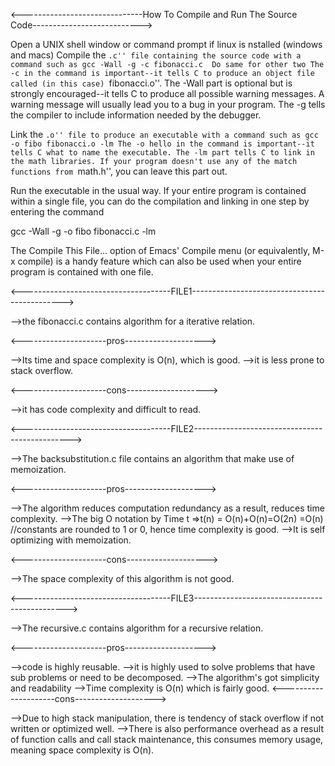 <------------------------------How To Compile and Run The Source Code--------------------------->

Open a UNIX shell window or command prompt if linux is nstalled (windows and macs)
Compile the ``.c'' file containing the source code with a command such as
gcc -Wall -g -c fibonacci.c 
Do same for other two
The -c in the command is important--it tells C to produce an object file called (in this case) ``fibonacci.o''. The -Wall part is optional but is strongly encouraged--it tells C to produce all possible warning messages. A warning message will usually lead you to a bug in your program. The -g tells the compiler to include information needed by the debugger.

Link the ``.o'' file to produce an executable with a command such as
gcc -o fibo fibonacci.o -lm
The -o hello in the command is important--it tells C what to name the executable. The -lm part tells C to link in the math libraries. If your program doesn't use any of the match functions from ``math.h'', you can leave this part out.

Run the executable in the usual way.
If your entire program is contained within a single file, you can do the compilation and linking in one step by entering the command

gcc -Wall -g -o fibo fibonacci.c -lm

The Compile This File... option of Emacs' Compile menu (or equivalently, M-x compile) is a handy feature which can also be used when your entire program is contained with one file. 

<-------------------------------------FILE1---------------------------------------------->

-->the fibonacci.c contains algorithm for a iterative relation.

<---------------------pros-------------------->

-->Its time and space complexity is O(n), which is good. 
-->it is less prone to stack overflow.

<---------------------cons-------------------->

-->it has code complexity and difficult to read.

<-------------------------------------FILE2----------------------------------------------->

-->The backsubstitution.c file contains an algorithm that make use of memoization.

<---------------------pros-------------------->

-->The algorithm reduces computation redundancy as a result, reduces time complexity.
-->The big O notation by Time t =>t(n) = O(n)+O(n)=O(2n) =O(n) //constants are rounded to 1 or 0, hence time complexity is good.
-->It is self optimizing with memoization.

<---------------------cons-------------------->

-->The space complexity of this algorithm is not good.

<-------------------------------------FILE3---------------------------------------------->

-->The recursive.c contains algorithm for a recursive relation.

<---------------------pros-------------------->

-->code is highly reusable.
-->it is highly used to solve problems that have sub problems or need to be decomposed. 
-->The algorithm's got simplicity and readability
-->Time complexity is O(n) which is fairly good.
<---------------------cons-------------------->

-->Due to high stack manipulation, there is tendency of stack overflow if not written or optimized well.
-->There is also performance overhead as a result of function calls and call stack maintenance, this consumes memory usage, meaning space complexity is O(n).
